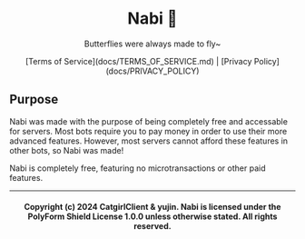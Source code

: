 <h1 style="text-align: center">Nabi 🦋</h1>
<p style="text-align: center">Butterflies were always made to fly~</p>
<p style="text-align: center">[Terms of Service](docs/TERMS_OF_SERVICE.md) | [Privacy Policy](docs/PRIVACY_POLICY)</p>

## Purpose
Nabi was made with the purpose of being completely free and accessable for servers. Most bots require you to pay money 
in order to use their more advanced features. However, most servers cannot afford these features in other bots, so 
Nabi was made! 

Nabi is completely free, featuring no microtransactions or other paid features.



___
<h4 style="text-align: center">
    Copyright (c) 2024 CatgirlClient & yujin. Nabi is licensed under the PolyForm Shield License 1.0.0 unless otherwise stated. All rights reserved.
</h4>
